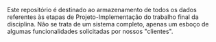 Este repositório é destinado ao armazenamento de todos os dados referentes às etapas de Projeto-Implementação do trabalho final da disciplina. Não se trata de um sistema completo, apenas um esboço de algumas funcionalidades solicitadas por nossos "clientes".